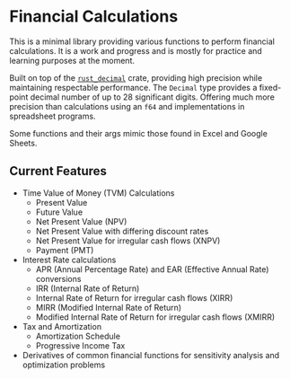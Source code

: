 # Financial Calculations

This is a minimal library providing various functions to perform financial calculations. It is a work and progress and is mostly for practice and learning purposes at the moment.

Built on top of the [`rust_decimal`](https://github.com/paupino/rust-decimal) crate, providing high precision while maintaining respectable performance. The `Decimal` type provides a fixed-point decimal number of up to 28 significant digits. Offering much more precision than calculations using an `f64` and implementations in spreadsheet programs.

Some functions and their args mimic those found in Excel and Google Sheets.

## Current Features

- Time Value of Money (TVM) Calculations
  - Present Value
  - Future Value
  - Net Present Value (NPV)
  - Net Present Value with differing discount rates
  - Net Present Value for irregular cash flows (XNPV)
  - Payment (PMT)
- Interest Rate calculations
  - APR (Annual Percentage Rate) and EAR (Effective Annual Rate) conversions
  - IRR (Internal Rate of Return)
  - Internal Rate of Return for irregular cash flows (XIRR)
  - MIRR (Modified Internal Rate of Return)
  - Modified Internal Rate of Return for irregular cash flows (XMIRR)
- Tax and Amortization
  - Amortization Schedule
  - Progressive Income Tax
- Derivatives of common financial functions for sensitivity analysis and optimization problems
